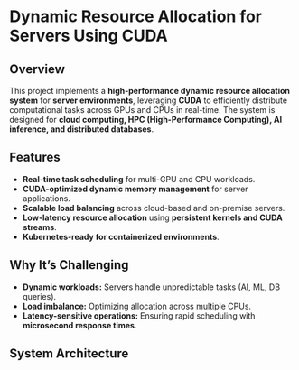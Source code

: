 # Dynamic Resource Allocation for Servers Using CUDA

## Overview
This project implements a **high-performance dynamic resource allocation system** for **server environments**, leveraging **CUDA** to efficiently distribute computational tasks across GPUs and CPUs in real-time. The system is designed for **cloud computing, HPC (High-Performance Computing), AI inference, and distributed databases**.

## Features
- **Real-time task scheduling** for multi-GPU and CPU workloads.
- **CUDA-optimized dynamic memory management** for server applications.
- **Scalable load balancing** across cloud-based and on-premise servers.
- **Low-latency resource allocation** using **persistent kernels and CUDA streams**.
- **Kubernetes-ready for containerized environments**.

## Why It’s Challenging
- **Dynamic workloads:** Servers handle unpredictable tasks (AI, ML, DB queries).
- **Load imbalance:** Optimizing allocation across multiple CPUs.
- **Latency-sensitive operations:** Ensuring rapid scheduling with **microsecond response times**.

## System Architecture
